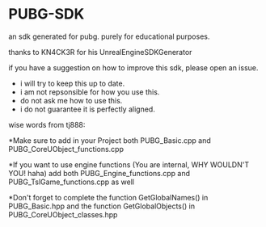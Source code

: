# PUBG-SDK
an sdk generated for pubg. purely for educational purposes.

thanks to KN4CK3R for his UnrealEngineSDKGenerator

if you have a suggestion on how to improve this sdk, please open an issue.

* i will try to keep this up to date.
* i am not repsonsible for how you use this.
* do not ask me how to use this.
* i do not guarantee it is perfectly aligned.

wise words from tj888:

*Make sure to add in your Project both PUBG_Basic.cpp and PUBG_CoreUObject_functions.cpp  

*If you want to use engine functions (You are internal, WHY WOULDN'T YOU! haha) add both PUBG_Engine_functions.cpp and PUBG_TslGame_functions.cpp as well  

*Don't forget to complete the function GetGlobalNames() in PUBG_Basic.hpp and the function GetGlobalObjects() in PUBG_CoreUObject_classes.hpp
